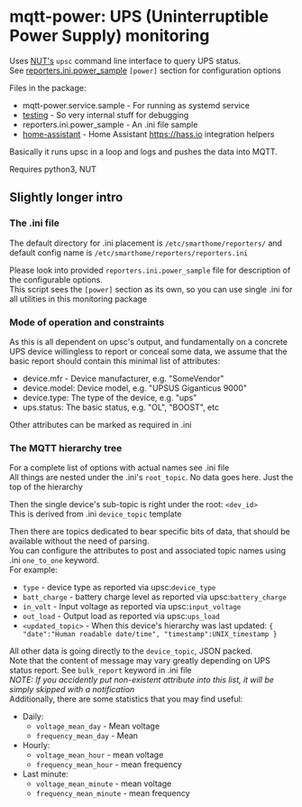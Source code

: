 # mqtt-power: UPS (Uninterruptible Power Supply) monitoring
Uses [NUT's](https://networkupstools.org) `upsc` command line interface to query UPS status.  
See [reporters.ini.power_sample]() `[power]` section for configuration options  

Files in the package:
* mqtt-power.service.sample - For running as systemd service
* [testing]() - So very internal stuff for debugging
* reporters.ini.power_sample - An .ini file sample
* [home-assistant]() - Home Assistant <https://hass.io> integration helpers

Basically it runs upsc in a loop and logs and pushes the data into MQTT.  

Requires python3, NUT

## Slightly longer intro

### The .ini file
The default directory for .ini placement is `/etc/smarthome/reporters/`
and default config name is `/etc/smarthome/reporters/reporters.ini`

Please look into provided `reporters.ini.power_sample` file for description of the configurable options.  
This script sees the `[power]` section as its own, so you can use single .ini for all utilities in this monitoring package  

### Mode of operation and constraints
As this is all dependent on upsc's output, and fundamentally on a concrete UPS device willingless to report or conceal some data, we assume that the basic report should contain this minimal list of attributes:
* device.mfr - Device manufacturer, e.g. "SomeVendor"
* device.model: Device model, e.g. "UPSUS Giganticus 9000"
* device.type: The type of the device, e.g. "ups"
* ups.status: The basic status, e.g. "OL", "BOOST", etc

Other attributes can be marked as required in .ini

### The MQTT hierarchy tree
For a complete list of options with actual names see .ini file  
All things are nested under the .ini's `root_topic`. No data goes here. Just the top of the hierarchy

Then the single device's sub-topic is right under the root: `<dev_id>`  
This is derived from .ini `device_topic` template

Then there are topics dedicated to bear specific bits of data, that should be available without the need of parsing.  
You can configure the attributes to post and associated topic names using .ini `one_to_one` keyword.  
For example:
* `type` - device type as reported via upsc:`device_type`
* `batt_charge` - battery charge level as reported via upsc:`battery_charge` 
* `in_volt` - Input voltage as reported via upsc:`input_voltage`
* `out_load` - Output load as reported via upsc:`ups_load`
* `<updated_topic>` - When this device's hierarchy was last updated:
  `{ "date":"Human readable date/time", "timestamp":UNIX_timestamp }`

All other data is going directly to the `device_topic`, JSON packed.  
Note that the content of message may vary greatly depending on UPS status report.
See `bulk_report` keyword in .ini file  
*NOTE: If you accidently put non-existent attribute into this list, it will be simply skipped with a notification*  
Additionally, there are some statistics that you may find useful:
- Daily:
  - `voltage_mean_day` - Mean voltage
  - `frequency_mean_day` - Mean 
- Hourly:
  - `voltage_mean_hour` - mean voltage
  - `frequency_mean_hour` - mean frequency
- Last minute:
  - `voltage_mean_minute` - mean voltage
  - `frequency_mean_minute` - mean frequency
